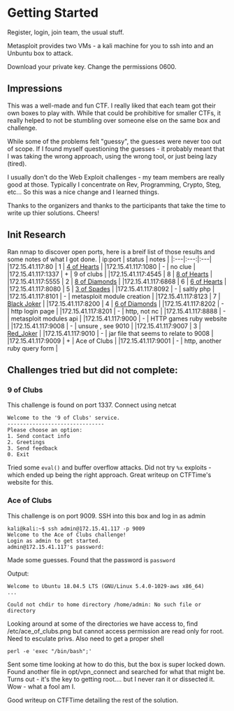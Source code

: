 # Getting Started
Register, login, join team, the usual stuff.

Metasploit provides two VMs -  a kali machine for you to ssh into and an Unbuntu box to attack.

Download your private key. Change the permissions 0600.

## Impressions
This was a well-made and fun CTF. I really liked that each team got their own boxes to play with. While that could be prohibitive for smaller CTFs, it really helped to not be stumbling over someone else on the same box and challenge. 

While some of the problems felt "guessy", the guesses were never too out of scope. If I found myself questioning the guesses - it probably meant that I was taking the wrong approach, using the wrong tool, or just being lazy (tired).

I usually don't do the Web Exploit challenges - my team members are really good at those. Typically I concentrate on Rev, Programming, Crypto, Steg, etc... So this was a nice change and I learned things.

Thanks to the organizers and thanks to the participants that take the time to write up thier solutions. Cheers!

## Init Research

Ran nmap to discover open ports, here is a breif list of those results and some notes of what I got done.
| ip:port | status | notes |
|:---|:---:|:---|
|172.15.41.117:80   | 1 | [4 of Hearts](4_of_Hearts/) |
|172.15.41.117:1080 | - | no clue |
|172.15.41.117:1337 | + | 9 of clubs |
|172.15.41.117:4545 | 8 | [8 of Hearts](8_of_Hearts/)  |
|172.15.41.117:5555 | 2 | [8 of Diamonds](8_of_Diamonds/)  |
|172.15.41.117:6868 | 6 | [6 of Hearts](6_of_Hearts/) |
|172.15.41.117:8080 | 5 | [3 of Spades](3_of_Spades/) |
|172.15.41.117:8092 | - | saltly php |
|172.15.41.117:8101 | - | metasploit module creation |
|172.15.41.117:8123 | 7 | [Black Joker](Black_Joker/) |
|172.15.41.117:8200 | 4 | [6 of Diamonds](6_of_Diamonds/) |
|172.15.41.117:8202 | - | http login page |
|172.15.41.117:8201 | - | http, not nc |
|172.15.41.117:8888 | - | metasploit modules api |
|172.15.41.117:9000 | - | HTTP games ruby website |
|172.15.41.117:9008 | - | unsure , see 9010 |
|172.15.41.117:9007 | 3 | [Red_Joker](Red_Joker/) |
|172.15.41.117:9010 | - | jar file that seems to relate to 9008 |
|172.15.41.117:9009 | + | Ace of Clubs |
|172.15.41.117:9001 | - | http, another ruby query form |


## Challenges tried but did not complete:



### 9 of Clubs
This challenge is found on port 1337. Connect using netcat
```
Welcome to the '9 of Clubs' service.
-------------------------------
Please choose an option:
1. Send contact info
2. Greetings
3. Send feedback
0. Exit
```

Tried some ```eval()``` and buffer overflow attacks. Did not try ```%x``` exploits - which ended up being the right approach. Great writeup on CTFTime's website for this.

### Ace of Clubs
This challenge is on port 9009. SSH into this box and log in as admin
```
kali@kali:~$ ssh admin@172.15.41.117 -p 9009
Welcome to the Ace of Clubs challenge!                                                                            
Login as admin to get started.                                                                                    
admin@172.15.41.117's password:        
```

Made some guesses. Found that the password is ```password```

Output:
```
Welcome to Ubuntu 18.04.5 LTS (GNU/Linux 5.4.0-1029-aws x86_64)        
...                                                

Could not chdir to home directory /home/admin: No such file or directory
```

Looking around at some of the directories we have access to, find /etc/ace_of_clubs.png but cannot access permission are read only for root. Need to esculate privs. Also need to get a proper shell
```
perl -e 'exec "/bin/bash";'
```

Sent some time looking at how to do this, but the box is super locked down. Found another file in opt/vpn_connect and searched for what that might be. Turns out - it's the key to getting root.... but I never ran it or dissected it. Wow - what a fool am I.

Good writeup on CTFTime detailing the rest of the solution.

